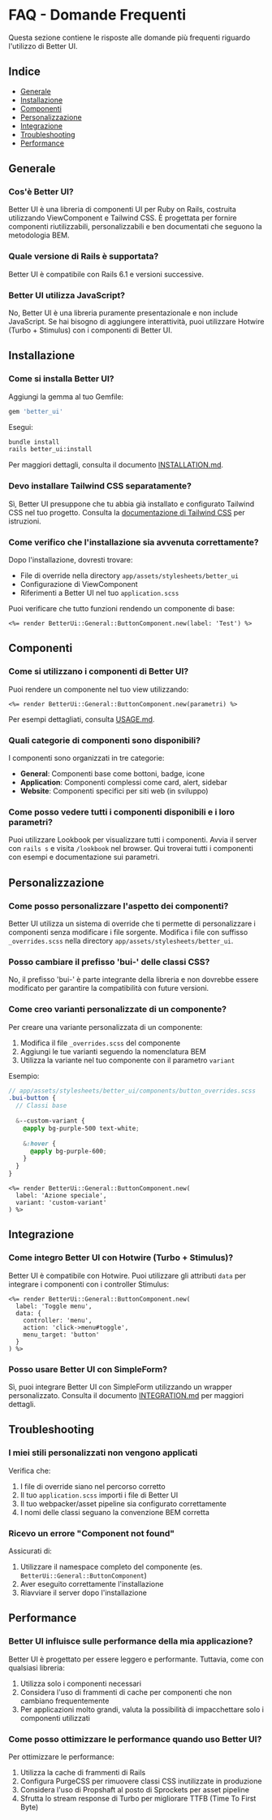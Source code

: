# FAQ - Domande Frequenti

Questa sezione contiene le risposte alle domande più frequenti riguardo l'utilizzo di Better UI.

## Indice

- [Generale](#generale)
- [Installazione](#installazione)
- [Componenti](#componenti)
- [Personalizzazione](#personalizzazione)
- [Integrazione](#integrazione)
- [Troubleshooting](#troubleshooting)
- [Performance](#performance)

## Generale

### Cos'è Better UI?

Better UI è una libreria di componenti UI per Ruby on Rails, costruita utilizzando ViewComponent e Tailwind CSS. È progettata per fornire componenti riutilizzabili, personalizzabili e ben documentati che seguono la metodologia BEM.

### Quale versione di Rails è supportata?

Better UI è compatibile con Rails 6.1 e versioni successive.

### Better UI utilizza JavaScript?

No, Better UI è una libreria puramente presentazionale e non include JavaScript. Se hai bisogno di aggiungere interattività, puoi utilizzare Hotwire (Turbo + Stimulus) con i componenti di Better UI.

## Installazione

### Come si installa Better UI?

Aggiungi la gemma al tuo Gemfile:

```ruby
gem 'better_ui'
```

Esegui:

```bash
bundle install
rails better_ui:install
```

Per maggiori dettagli, consulta il documento [INSTALLATION.md](INSTALLATION.md).

### Devo installare Tailwind CSS separatamente?

Sì, Better UI presuppone che tu abbia già installato e configurato Tailwind CSS nel tuo progetto. Consulta la [documentazione di Tailwind CSS](https://tailwindcss.com/docs/installation) per istruzioni.

### Come verifico che l'installazione sia avvenuta correttamente?

Dopo l'installazione, dovresti trovare:
- File di override nella directory `app/assets/stylesheets/better_ui`
- Configurazione di ViewComponent
- Riferimenti a Better UI nel tuo `application.scss`

Puoi verificare che tutto funzioni rendendo un componente di base:

```erb
<%= render BetterUi::General::ButtonComponent.new(label: 'Test') %>
```

## Componenti

### Come si utilizzano i componenti di Better UI?

Puoi rendere un componente nel tuo view utilizzando:

```erb
<%= render BetterUi::General::ButtonComponent.new(parametri) %>
```

Per esempi dettagliati, consulta [USAGE.md](USAGE.md).

### Quali categorie di componenti sono disponibili?

I componenti sono organizzati in tre categorie:
- **General**: Componenti base come bottoni, badge, icone
- **Application**: Componenti complessi come card, alert, sidebar
- **Website**: Componenti specifici per siti web (in sviluppo)

### Come posso vedere tutti i componenti disponibili e i loro parametri?

Puoi utilizzare Lookbook per visualizzare tutti i componenti. Avvia il server con `rails s` e visita `/lookbook` nel browser. Qui troverai tutti i componenti con esempi e documentazione sui parametri.

## Personalizzazione

### Come posso personalizzare l'aspetto dei componenti?

Better UI utilizza un sistema di override che ti permette di personalizzare i componenti senza modificare i file sorgente. Modifica i file con suffisso `_overrides.scss` nella directory `app/assets/stylesheets/better_ui`.

### Posso cambiare il prefisso 'bui-' delle classi CSS?

No, il prefisso 'bui-' è parte integrante della libreria e non dovrebbe essere modificato per garantire la compatibilità con future versioni.

### Come creo varianti personalizzate di un componente?

Per creare una variante personalizzata di un componente:

1. Modifica il file `_overrides.scss` del componente
2. Aggiungi le tue varianti seguendo la nomenclatura BEM
3. Utilizza la variante nel tuo componente con il parametro `variant`

Esempio:

```scss
// app/assets/stylesheets/better_ui/components/button_overrides.scss
.bui-button {
  // Classi base
  
  &--custom-variant {
    @apply bg-purple-500 text-white;
    
    &:hover {
      @apply bg-purple-600;
    }
  }
}
```

```erb
<%= render BetterUi::General::ButtonComponent.new(
  label: 'Azione speciale',
  variant: 'custom-variant'
) %>
```

## Integrazione

### Come integro Better UI con Hotwire (Turbo + Stimulus)?

Better UI è compatibile con Hotwire. Puoi utilizzare gli attributi `data` per integrare i componenti con i controller Stimulus:

```erb
<%= render BetterUi::General::ButtonComponent.new(
  label: 'Toggle menu',
  data: {
    controller: 'menu',
    action: 'click->menu#toggle',
    menu_target: 'button'
  }
) %>
```

### Posso usare Better UI con SimpleForm?

Sì, puoi integrare Better UI con SimpleForm utilizzando un wrapper personalizzato. Consulta il documento [INTEGRATION.md](INTEGRATION.md) per maggiori dettagli.

## Troubleshooting

### I miei stili personalizzati non vengono applicati

Verifica che:
1. I file di override siano nel percorso corretto
2. Il tuo `application.scss` importi i file di Better UI
3. Il tuo webpacker/asset pipeline sia configurato correttamente
4. I nomi delle classi seguano la convenzione BEM corretta

### Ricevo un errore "Component not found"

Assicurati di:
1. Utilizzare il namespace completo del componente (es. `BetterUi::General::ButtonComponent`)
2. Aver eseguito correttamente l'installazione
3. Riavviare il server dopo l'installazione

## Performance

### Better UI influisce sulle performance della mia applicazione?

Better UI è progettato per essere leggero e performante. Tuttavia, come con qualsiasi libreria:
1. Utilizza solo i componenti necessari
2. Considera l'uso di frammenti di cache per componenti che non cambiano frequentemente
3. Per applicazioni molto grandi, valuta la possibilità di impacchettare solo i componenti utilizzati

### Come posso ottimizzare le performance quando uso Better UI?

Per ottimizzare le performance:
1. Utilizza la cache di frammenti di Rails
2. Configura PurgeCSS per rimuovere classi CSS inutilizzate in produzione
3. Considera l'uso di Propshaft al posto di Sprockets per asset pipeline
4. Sfrutta lo stream response di Turbo per migliorare TTFB (Time To First Byte) 